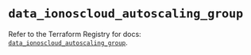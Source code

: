 # `data_ionoscloud_autoscaling_group`

Refer to the Terraform Registry for docs: [`data_ionoscloud_autoscaling_group`](https://registry.terraform.io/providers/ionos-cloud/ionoscloud/6.5.3/docs/data-sources/autoscaling_group).
